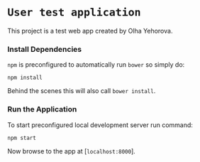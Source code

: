# `User test application`

This project is a test web app created by Olha Yehorova.

### Install Dependencies

`npm` is preconfigured to automatically run `bower` so simply do:

```
npm install
```

Behind the scenes this will also call `bower install`. 


### Run the Application

To start preconfigured local development server run command:

```
npm start
```

Now browse to the app at [`localhost:8000`].
